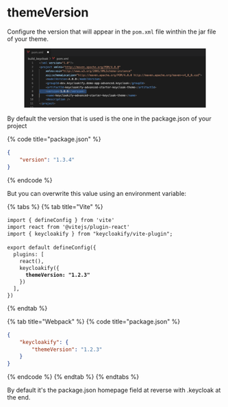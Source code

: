 # themeVersion

Configure the version that will appear in the `pom.xml` file winthin the jar file of your theme.

<figure><img src="../.gitbook/assets/image (4) (1) (1).png" alt=""><figcaption></figcaption></figure>

By default the version that is used is the one in the package.json of your project

{% code title="package.json" %}
```json
{
    "version": "1.3.4"
}
```
{% endcode %}

But you can overwrite this value using an environment variable:

{% tabs %}
{% tab title="Vite" %}
<pre class="language-typescript" data-title="vite.config.ts"><code class="lang-typescript">import { defineConfig } from 'vite'
import react from '@vitejs/plugin-react'
import { keycloakify } from "keycloakify/vite-plugin";

export default defineConfig({
  plugins: [
    react(), 
    keycloakify({
<strong>      themeVersion: "1.2.3"
</strong>    })
  ],
})
</code></pre>
{% endtab %}

{% tab title="Webpack" %}
{% code title="package.json" %}
```json
{
    "keycloakify": {
        "themeVersion": "1.2.3"
    }
}
```
{% endcode %}
{% endtab %}
{% endtabs %}

By default it's the package.json homepage field at reverse with .keycloak at the end.
